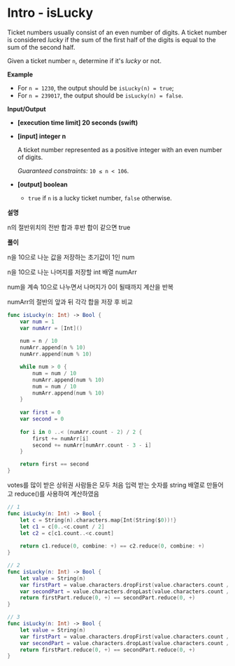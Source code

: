 # Intro - isLucky

Ticket numbers usually consist of an even number of digits. A ticket number is considered *lucky* if the sum of the first half of the digits is equal to the sum of the second half.

Given a ticket number `n`, determine if it's *lucky* or not.

**Example**

- For `n = 1230`, the output should be
  `isLucky(n) = true`;
- For `n = 239017`, the output should be
  `isLucky(n) = false`.

**Input/Output**

- **[execution time limit] 20 seconds (swift)**

- **[input] integer n**

  A ticket number represented as a positive integer with an even number of digits.

  *Guaranteed constraints:*
  `10 ≤ n < 106`.

- **[output] boolean**

  - `true` if `n` is a lucky ticket number, `false` otherwise.

**설명**

n의 절반위치의 전반 합과 후반 합이 같으면 true

**풀이**

n을 10으로 나눈 값을 저장하는 초기값이 1인 num

n을 10으로 나눈 나머지를 저장할 int 배열 numArr

num을 계속 10으로 나누면서 나머지가 0이 될때까지 계산을 반복

numArr의 절반의 앞과 뒤 각각 합을 저장 후 비교

```swift
func isLucky(n: Int) -> Bool {
    var num = 1
    var numArr = [Int]()
    
    num = n / 10
    numArr.append(n % 10)
    numArr.append(num % 10)

    while num > 0 {
        num = num / 10
        numArr.append(num % 10)
        num = num / 10
        numArr.append(num % 10)
    }
    
    var first = 0
    var second = 0
   
    for i in 0 ..< (numArr.count - 2) / 2 {
        first += numArr[i]
        second += numArr[numArr.count - 3 - i]
    }

    return first == second
}
```

votes를 많이 받은 상위권 사람들은 모두 처음 입력 받는 숫자를 string 배열로 만들어고 reduce()를 사용하여 계산하였음

```swift
// 1
func isLucky(n: Int) -> Bool {
    let c = String(n).characters.map{Int(String($0))!}
    let c1 = c[0..<c.count / 2]
    let c2 = c[c1.count..<c.count]
    
    return c1.reduce(0, combine: +) == c2.reduce(0, combine: +)
}
```

```swift
// 2
func isLucky(n: Int) -> Bool {
    let value = String(n)
    var firstPart = value.characters.dropFirst(value.characters.count / 2).flatMap { Int(String($0))}
    var secondPart = value.characters.dropLast(value.characters.count / 2).flatMap { Int(String($0))}
    return firstPart.reduce(0, +) == secondPart.reduce(0, +)
}
```

```swift
// 3
func isLucky(n: Int) -> Bool {
    let value = String(n)
    var firstPart = value.characters.dropFirst(value.characters.count / 2).flatMap { Int(String($0))}
    var secondPart = value.characters.dropLast(value.characters.count / 2).flatMap { Int(String($0))}
    return firstPart.reduce(0, +) == secondPart.reduce(0, +)
}
```


